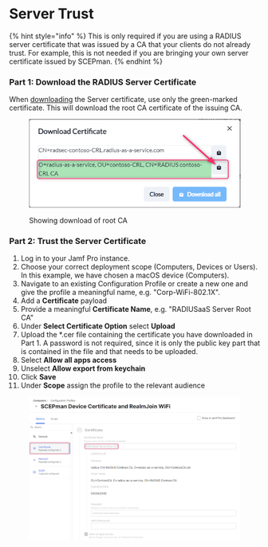 # Server Trust

{% hint style="info" %}
This is only required if you are using a RADIUS server certificate that was issued by a CA that your clients do not already trust. For example, this is not needed if you are bringing your own server certificate issued by SCEPman.
{% endhint %}

### Part 1: Download the RADIUS Server Certificate

When [downloading](../../admin-portal/settings/settings-server.md#download) the Server certificate, use only the green-marked certificate. This will download the root CA certificate of the issuing CA.

<figure><img src="../../../.gitbook/assets/image (377).png" alt=""><figcaption><p>Showing download of root CA</p></figcaption></figure>

### Part 2: Trust the Server Certificate

1. Log in to your Jamf Pro instance.
2. Choose your correct deployment scope (Computers, Devices or Users). In this example, we have chosen a macOS device (Computers).
3. Navigate to an existing Configuration Profile or create a new one and give the profile a meaningful name, e.g. "Corp-WiFi-802.1X".
4. Add a **Certificate** payload
5. Provide a meaningful **Certificate Name**, e.g. "RADIUSaaS Server Root CA"
6. Under **Select Certificate Option** select **Upload**
7. Upload the \*.cer file containing the certificate you have downloaded in Part 1. A password is not required, since it is only the public key part that is contained in the file and that needs to be uploaded.
8. Select **Allow all apps access**
9. Unselect **Allow export from keychain**
10. Click **Save**
11. Under **Scope** assign the profile to the relevant audience

<figure><img src="../../../.gitbook/assets/image (407).png" alt=""><figcaption></figcaption></figure>
